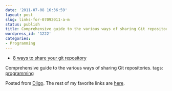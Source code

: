 ```yaml
---
date: '2011-07-08 16:36:59'
layout: post
slug: links-for-07092011-a-m
status: publish
title: Comprehensive guide to the various ways of sharing Git repositories.
wordpress_id: '1222'
categories:
- Programming
---
```



  * [8 ways to share your git repository](http://www.jedi.be/blog/2009/05/06/8-ways-to-share-your-git-repository/#apachehttp)


Comprehensive guide to the various ways of sharing Git repositories.
 tags:                      [programming](http://www.diigo.com/user/eobrain/programming)


Posted from [Diigo](http://www.diigo.com). The rest of my favorite links are [here](http://www.diigo.com/user/eobrain).

